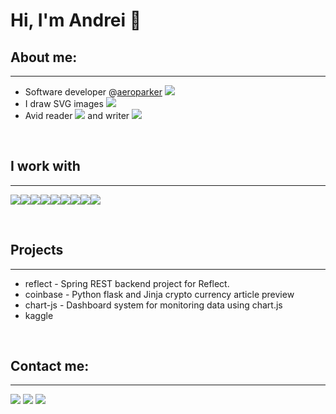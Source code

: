 # Hi, I'm Andrei 👋

## About me:
---

* Software developer @[aeroparker][aeroparker] <img src="https://img.icons8.com/ultraviolet/16/000000/paper-plane.png"/>
* I draw SVG images <img src="https://img.icons8.com/color/16/000000/inkscape.png"/>
* Avid reader <img src="https://img.icons8.com/color/16/000000/book-stack.png"/> and writer <img src="https://img.icons8.com/dusk/16/000000/hand-with-pen.png"/>
<br/>

## I work with 
---

<img src="https://img.icons8.com/officel/32/000000/java-eclipse.png"/><img src="https://img.icons8.com/color/32/000000/tomcat.png"/><img src="https://img.icons8.com/color/32/000000/spring-logo.png"/><img src="https://img.icons8.com/dusk/32/000000/javascript.png"/><img src="https://img.icons8.com/dusk/32/000000/python.png"/><img src="https://img.icons8.com/dusk/32/000000/docker.png"/><img src="https://img.icons8.com/color/32/000000/virtualbox.png"/><img src="https://img.icons8.com/color/32/000000/amazon-web-services.png"/><img src="https://img.icons8.com/color/32/000000/selenium-test-automation.png"/>


<br/>


## Projects
---
 
* reflect - Spring REST backend project for Reflect.
* coinbase - Python flask and Jinja crypto currency article preview
* chart-js - Dashboard system for monitoring data using chart.js 
* kaggle 

<br/>

## Contact me:
---
[<img src="https://img.icons8.com/color/48/000000/linkedin.png"/>][linkedin]
[<img src="https://img.icons8.com/color/48/000000/email.png"/>][email]
[<img src="https://img.icons8.com/color/48/000000/blog.png"/>][blog]


<br/>



 <!-- 
[![andreituta's github stats](https://github-readme-stats.vercel.app/api?username=andreituta&count_private=true&show_icons=true)](https://github.com/andreituta)
[![Top Langs](https://github-readme-stats.vercel.app/api/top-langs/?username=andreituta)](https://github.com/andreituta)
-->

[linkedin]: https://www.linkedin.com/in/andreituta
[email]: <fake@example.com>
[blog]: https://www.github.com/andreituta/andreituta.github.io
[aeroparker]: https://www.aeroparker.com/
